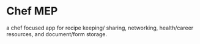 # Chef MEP
a chef focused app for recipe keeping/ sharing, networking, health/career resources, and document/form storage.

